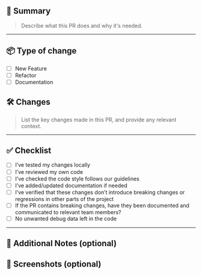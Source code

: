 ## 📝 Summary

> Describe what this PR does and why it's needed.

---

## 📦 Type of change
- [ ] New Feature
- [ ] Refactor
- [ ] Documentation

## 🛠️ Changes

> List the key changes made in this PR, and provide any relevant context.

---

## ✅ Checklist

- [ ] I’ve tested my changes locally
- [ ] I’ve reviewed my own code
- [ ] I've checked the code style follows our guidelines
- [ ] I’ve added/updated documentation if needed
- [ ] I’ve verified that these changes don’t introduce breaking changes or regressions in other parts of the project
- [ ] If the PR contains breaking changes, have they been documented and communicated to relevant team members?
- [ ] No unwanted debug data left in the code

---

## 🙋 Additional Notes (optional)

## 📸 Screenshots (optional)
